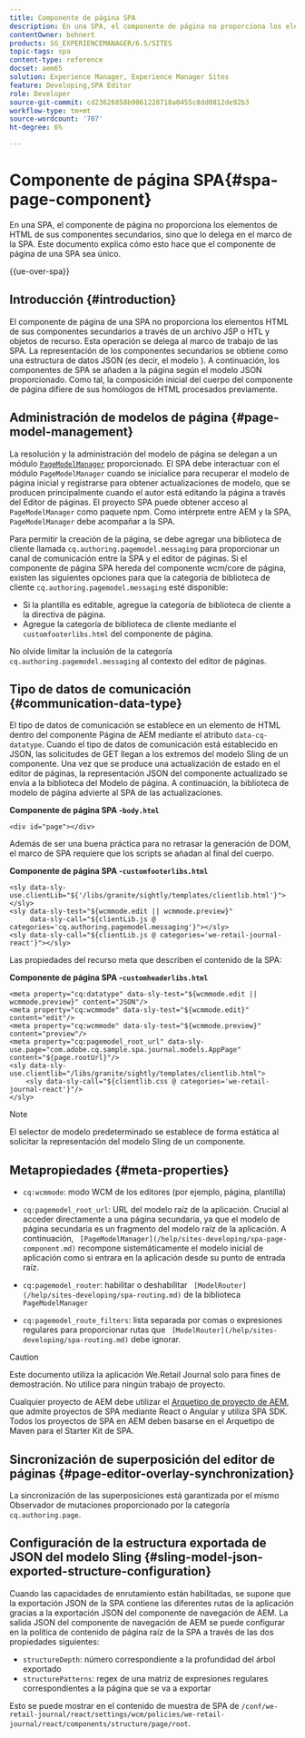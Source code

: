 ```yaml
---
title: Componente de página SPA
description: En una SPA, el componente de página no proporciona los elementos de HTML de sus componentes secundarios, sino que lo delega en el marco de la SPA. Este documento explica cómo esto hace que el componente de página de una SPA sea único.
contentOwner: bohnert
products: SG_EXPERIENCEMANAGER/6.5/SITES
topic-tags: spa
content-type: reference
docset: aem65
solution: Experience Manager, Experience Manager Sites
feature: Developing,SPA Editor
role: Developer
source-git-commit: cd23626858b9061228718a0455c8dd0812de92b3
workflow-type: tm+mt
source-wordcount: '707'
ht-degree: 6%

---
```


# Componente de página SPA{#spa-page-component}

En una SPA, el componente de página no proporciona los elementos de HTML de sus componentes secundarios, sino que lo delega en el marco de la SPA. Este documento explica cómo esto hace que el componente de página de una SPA sea único.

{{ue-over-spa}}

## Introducción {#introduction}

El componente de página de una SPA no proporciona los elementos HTML de sus componentes secundarios a través de un archivo JSP o HTL y objetos de recurso. Esta operación se delega al marco de trabajo de las SPA. La representación de los componentes secundarios se obtiene como una estructura de datos JSON (es decir, el modelo ). A continuación, los componentes de SPA se añaden a la página según el modelo JSON proporcionado. Como tal, la composición inicial del cuerpo del componente de página difiere de sus homólogos de HTML procesados previamente.

## Administración de modelos de página {#page-model-management}

La resolución y la administración del modelo de página se delegan a un módulo [`PageModelManager`](/help/sites-developing/spa-blueprint.md#pagemodelmanager) proporcionado. El SPA debe interactuar con el módulo `PageModelManager` cuando se inicialice para recuperar el modelo de página inicial y registrarse para obtener actualizaciones de modelo, que se producen principalmente cuando el autor está editando la página a través del Editor de páginas. El proyecto SPA puede obtener acceso al `PageModelManager` como paquete npm. Como intérprete entre AEM y la SPA, `PageModelManager` debe acompañar a la SPA.

Para permitir la creación de la página, se debe agregar una biblioteca de cliente llamada `cq.authoring.pagemodel.messaging` para proporcionar un canal de comunicación entre la SPA y el editor de páginas. Si el componente de página SPA hereda del componente wcm/core de página, existen las siguientes opciones para que la categoría de biblioteca de cliente `cq.authoring.pagemodel.messaging` esté disponible:

* Si la plantilla es editable, agregue la categoría de biblioteca de cliente a la directiva de página.
* Agregue la categoría de biblioteca de cliente mediante el `customfooterlibs.html` del componente de página.

No olvide limitar la inclusión de la categoría `cq.authoring.pagemodel.messaging` al contexto del editor de páginas.

## Tipo de datos de comunicación {#communication-data-type}

El tipo de datos de comunicación se establece en un elemento de HTML dentro del componente Página de AEM mediante el atributo `data-cq-datatype`. Cuando el tipo de datos de comunicación está establecido en JSON, las solicitudes de GET llegan a los extremos del modelo Sling de un componente. Una vez que se produce una actualización de estado en el editor de páginas, la representación JSON del componente actualizado se envía a la biblioteca del Modelo de página. A continuación, la biblioteca de modelo de página advierte al SPA de las actualizaciones.

**Componente de página SPA -`body.html`**

```
<div id="page"></div>
```

Además de ser una buena práctica para no retrasar la generación de DOM, el marco de SPA requiere que los scripts se añadan al final del cuerpo.

**Componente de página SPA -`customfooterlibs.html`**

```
<sly data-sly-use.clientLib="${'/libs/granite/sightly/templates/clientlib.html'}"></sly>
<sly data-sly-test="${wcmmode.edit || wcmmode.preview}"
     data-sly-call="${clientLib.js @ categories='cq.authoring.pagemodel.messaging'}"></sly>
<sly data-sly-call="${clientLib.js @ categories='we-retail-journal-react'}"></sly>
```

Las propiedades del recurso meta que describen el contenido de la SPA:

**Componente de página SPA -`customheaderlibs.html`**

```
<meta property="cq:datatype" data-sly-test="${wcmmode.edit || wcmmode.preview}" content="JSON"/>
<meta property="cq:wcmmode" data-sly-test="${wcmmode.edit}" content="edit"/>
<meta property="cq:wcmmode" data-sly-test="${wcmmode.preview}" content="preview"/>
<meta property="cq:pagemodel_root_url" data-sly-use.page="com.adobe.cq.sample.spa.journal.models.AppPage" content="${page.rootUrl}"/>
<sly data-sly-use.clientlib="/libs/granite/sightly/templates/clientlib.html">
    <sly data-sly-call="${clientlib.css @ categories='we-retail-journal-react'}"/>
</sly>
```

>[!NOTE]
>
>El selector de modelo predeterminado se establece de forma estática al solicitar la representación del modelo Sling de un componente.

## Metapropiedades {#meta-properties}

* `cq:wcmmode`: modo WCM de los editores (por ejemplo, página, plantilla)
* `cq:pagemodel_root_url`: URL del modelo raíz de la aplicación. Crucial al acceder directamente a una página secundaria, ya que el modelo de página secundaria es un fragmento del modelo raíz de la aplicación. A continuación, ` [PageModelManager](/help/sites-developing/spa-page-component.md)` recompone sistemáticamente el modelo inicial de aplicación como si entrara en la aplicación desde su punto de entrada raíz.

* `cq:pagemodel_router`: habilitar o deshabilitar ` [ModelRouter](/help/sites-developing/spa-routing.md)` de la biblioteca `PageModelManager`

* `cq:pagemodel_route_filters`: lista separada por comas o expresiones regulares para proporcionar rutas que ` [ModelRouter](/help/sites-developing/spa-routing.md)` debe ignorar.

>[!CAUTION]
>
>Este documento utiliza la aplicación We.Retail Journal solo para fines de demostración. No utilice para ningún trabajo de proyecto.
>
>Cualquier proyecto de AEM debe utilizar el [Arquetipo de proyecto de AEM](https://experienceleague.adobe.com/docs/experience-manager-core-components/using/developing/archetype/overview.html?lang=es), que admite proyectos de SPA mediante React o Angular y utiliza SPA SDK. Todos los proyectos de SPA en AEM deben basarse en el Arquetipo de Maven para el Starter Kit de SPA.

## Sincronización de superposición del editor de páginas {#page-editor-overlay-synchronization}

La sincronización de las superposiciones está garantizada por el mismo Observador de mutaciones proporcionado por la categoría `cq.authoring.page`.

## Configuración de la estructura exportada de JSON del modelo Sling {#sling-model-json-exported-structure-configuration}

Cuando las capacidades de enrutamiento están habilitadas, se supone que la exportación JSON de la SPA contiene las diferentes rutas de la aplicación gracias a la exportación JSON del componente de navegación de AEM. La salida JSON del componente de navegación de AEM se puede configurar en la política de contenido de página raíz de la SPA a través de las dos propiedades siguientes:

* `structureDepth`: número correspondiente a la profundidad del árbol exportado
* `structurePatterns`: regex de una matriz de expresiones regulares correspondientes a la página que se va a exportar

Esto se puede mostrar en el contenido de muestra de SPA de `/conf/we-retail-journal/react/settings/wcm/policies/we-retail-journal/react/components/structure/page/root`.
